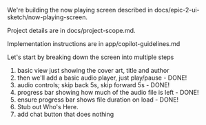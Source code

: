 We're building the now playing screen described in docs/epic-2-ui-sketch/now-playing-screen.

Project details are in docs/project-scope.md.

Implementation instructions are in app/copilot-guidelines.md


Let's start by breaking down the screen into multiple steps
1. basic view just showing the cover art, title and author
2. then we'll add a basic audio player, just play/pause - DONE!
3. audio controls; skip back 5s, skip forward 5s - DONE!
4. progress bar showing how much of the audio file is left - DONE!
5. ensure progress bar shows file duration on load - DONE!
5. Stub out Who's Here.
6. add chat button that does nothing

